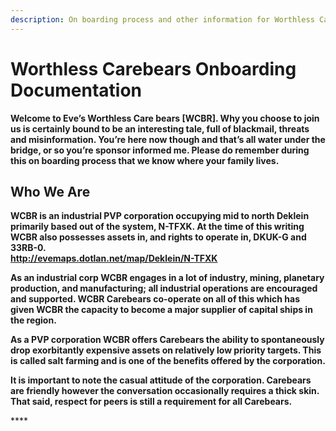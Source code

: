 ```yaml
---
description: On boarding process and other information for Worthless Care bear's
---
```


# Worthless Carebears Onboarding Documentation

**Welcome to Eve’s Worthless Care bears \[WCBR\]. Why you choose to join us is certainly bound to be an interesting tale, full of blackmail, threats and misinformation. You’re here now though and that’s all water under the bridge, or so you’re sponsor informed me. Please do remember during this on boarding process that we know where your family lives.**

## **Who We Are**

**WCBR is an industrial PVP corporation occupying mid to north Deklein primarily based out of the system, N-TFXK. At the time of this writing WCBR also possesses assets in, and rights to operate in, DKUK-G and 33RB-0.  
http://evemaps.dotlan.net/map/Deklein/N-TFXK**

**As an industrial corp WCBR engages in a lot of industry, mining, planetary production, and manufacturing; all industrial operations are encouraged and supported. WCBR Carebears co-operate on all of this which has given WCBR the capacity to become a major supplier of capital ships in the region.**

**As a PVP corporation WCBR offers Carebears the ability to spontaneously drop exorbitantly expensive assets on relatively low priority targets. This is called salt farming and is one of the benefits offered by the corporation.**

**It is important to note the casual attitude of the corporation. Carebears are friendly however the conversation occasionally requires a thick skin. That said, respect for peers is still a requirement for all Carebears.**  


\*\*\*\*

